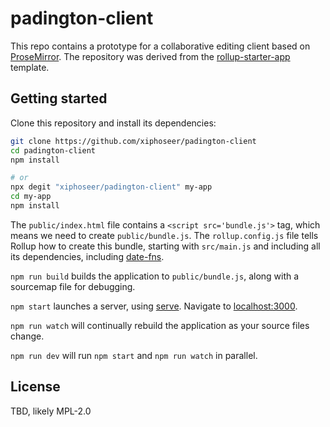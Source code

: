 # padington-client

This repo contains a prototype for a collaborative editing client based on [ProseMirror](https://prosemirror.net/). The repository was derived from the [rollup-starter-app](https://github.com/rollup/rollup-starter-app) template.

## Getting started

Clone this repository and install its dependencies:

```bash
git clone https://github.com/xiphoseer/padington-client
cd padington-client
npm install

# or
npx degit "xiphoseer/padington-client" my-app
cd my-app
npm install
```

The `public/index.html` file contains a `<script src='bundle.js'>` tag, which means we need to create `public/bundle.js`. The `rollup.config.js` file tells Rollup how to create this bundle, starting with `src/main.js` and including all its dependencies, including [date-fns](https://date-fns.org).

`npm run build` builds the application to `public/bundle.js`, along with a sourcemap file for debugging.

`npm start` launches a server, using [serve](https://github.com/zeit/serve). Navigate to [localhost:3000](http://localhost:3000).

`npm run watch` will continually rebuild the application as your source files change.

`npm run dev` will run `npm start` and `npm run watch` in parallel.

## License

TBD, likely MPL-2.0
